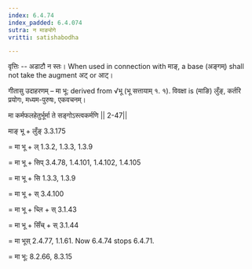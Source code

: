 ```yaml
---
index: 6.4.74
index_padded: 6.4.074
sutra: न माङ्योगे
vritti: satishabodha

---
```

वृत्तिः -- अडाटौ न स्तः। When used in connection with माङ्, a base (अङ्गम्) shall not take the augment अट् or आट्।


गीतासु उदाहरणम् – मा भू: derived from √भू (भू सत्तायाम् १. १). विवक्षा is (माङि) लुँङ्, कर्तरि प्रयोगः, मध्यम-पुरुषः, एकवचनम्।


मा कर्मफलहेतुर्भूर्मा ते सङ्गोऽस्त्वकर्मणि || 2-47||


माङ् भू + लुँङ् 3.3.175

= मा भू + ल् 1.3.2, 1.3.3, 1.3.9

= मा भू + सिप् 3.4.78, 1.4.101, 1.4.102, 1.4.105

= मा भू + सि 1.3.3, 1.3.9

= मा भू + स् 3.4.100

= मा भू + च्लि + स् 3.1.43

= मा भू + सिँच् + स् 3.1.44

= मा भूस् 2.4.77, 1.1.61. Now 6.4.74 stops 6.4.71.

= मा भू: 8.2.66, 8.3.15